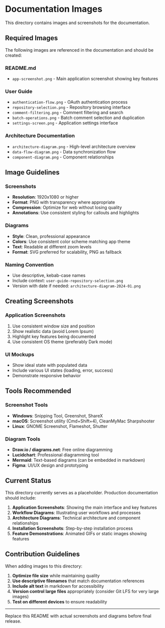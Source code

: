 # Documentation Images

This directory contains images and screenshots for the documentation.

## Required Images

The following images are referenced in the documentation and should be created:

### README.md
- `app-screenshot.png` - Main application screenshot showing key features

### User Guide
- `authentication-flow.png` - OAuth authentication process
- `repository-selection.png` - Repository browsing interface
- `comment-filtering.png` - Comment filtering and search
- `batch-operations.png` - Batch comment selection and duplication
- `settings-screen.png` - Application settings interface

### Architecture Documentation
- `architecture-diagram.png` - High-level architecture overview
- `data-flow-diagram.png` - Data synchronization flow
- `component-diagram.png` - Component relationships

## Image Guidelines

### Screenshots
- **Resolution**: 1920x1080 or higher
- **Format**: PNG with transparency where appropriate
- **Compression**: Optimize for web without losing quality
- **Annotations**: Use consistent styling for callouts and highlights

### Diagrams
- **Style**: Clean, professional appearance
- **Colors**: Use consistent color scheme matching app theme
- **Text**: Readable at different zoom levels
- **Format**: SVG preferred for scalability, PNG as fallback

### Naming Convention
- Use descriptive, kebab-case names
- Include context: `user-guide-repository-selection.png`
- Version with date if needed: `architecture-diagram-2024-01.png`

## Creating Screenshots

### Application Screenshots
1. Use consistent window size and position
2. Show realistic data (avoid Lorem Ipsum)  
3. Highlight key features being documented
4. Use consistent OS theme (preferably Dark mode)

### UI Mockups
- Show ideal state with populated data
- Include various UI states (loading, error, success)
- Demonstrate responsive behavior

## Tools Recommended

### Screenshot Tools
- **Windows**: Snipping Tool, Greenshot, ShareX
- **macOS**: Screenshot utility (Cmd+Shift+4), CleanMyMac Sharpshooter
- **Linux**: GNOME Screenshot, Flameshot, Shutter

### Diagram Tools
- **Draw.io / diagrams.net**: Free online diagramming
- **Lucidchart**: Professional diagramming tool
- **Mermaid**: Text-based diagrams (can be embedded in markdown)
- **Figma**: UI/UX design and prototyping

## Current Status

This directory currently serves as a placeholder. Production documentation should include:

1. **Application Screenshots**: Showing the main interface and key features
2. **Workflow Diagrams**: Illustrating user workflows and processes
3. **Architecture Diagrams**: Technical architecture and component relationships
4. **Installation Screenshots**: Step-by-step installation process
5. **Feature Demonstrations**: Animated GIFs or static images showing features

## Contribution Guidelines

When adding images to this directory:

1. **Optimize file size** while maintaining quality
2. **Use descriptive filenames** that match documentation references
3. **Include alt text** in markdown for accessibility
4. **Version control large files** appropriately (consider Git LFS for very large images)
5. **Test on different devices** to ensure readability

---

Replace this README with actual screenshots and diagrams before final release.